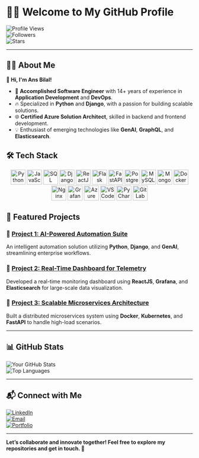 # 👨‍💻 Welcome to My GitHub Profile  

![Profile Views](https://komarev.com/ghpvc/?username=YourGitHubUsername&label=Profile%20Views&color=0e75b6&style=flat)  
![Followers](https://img.shields.io/github/followers/YourGitHubUsername?style=social)  
![Stars](https://img.shields.io/github/stars/YourGitHubUsername?style=social)  

---

## 🧑‍💼 About Me  
**👋 Hi, I'm Ans Bilal!**  
- 🚀 **Accomplished Software Engineer** with 14+ years of experience in **Application Development** and **DevOps**.  
- 🔥 Specialized in **Python** and **Django**, with a passion for building scalable solutions.  
- 🌐 **Certified Azure Solution Architect**, skilled in backend and frontend development.  
- 💡 Enthusiast of emerging technologies like **GenAI**, **GraphQL**, and **Elasticsearch**.  

## 🛠️ Tech Stack  

<p align="center">
  <!-- Languages -->
  <img src="https://img.shields.io/badge/Python-3776AB?style=for-the-badge&logo=python&logoColor=white" alt="Python" height="40" />
  <img src="https://img.shields.io/badge/JavaScript-F7DF1E?style=for-the-badge&logo=javascript&logoColor=black" alt="JavaScript" height="40" />
  <img src="https://img.shields.io/badge/SQL-4479A1?style=for-the-badge&logo=postgresql&logoColor=white" alt="SQL" height="40" />
  
  <!-- Frameworks -->
  <img src="https://img.shields.io/badge/Django-092E20?style=for-the-badge&logo=django&logoColor=white" alt="Django" height="40" />
  <img src="https://img.shields.io/badge/React-20232A?style=for-the-badge&logo=react&logoColor=61DAFB" alt="ReactJS" height="40" />
  <img src="https://img.shields.io/badge/Flask-000000?style=for-the-badge&logo=flask&logoColor=white" alt="Flask" height="40" />
  <img src="https://img.shields.io/badge/FastAPI-009688?style=for-the-badge&logo=fastapi&logoColor=white" alt="FastAPI" height="40" />

  <!-- Databases -->
  <img src="https://img.shields.io/badge/PostgreSQL-336791?style=for-the-badge&logo=postgresql&logoColor=white" alt="PostgreSQL" height="40" />
  <img src="https://img.shields.io/badge/MySQL-4479A1?style=for-the-badge&logo=mysql&logoColor=white" alt="MySQL" height="40" />
  <img src="https://img.shields.io/badge/MongoDB-4EA94B?style=for-the-badge&logo=mongodb&logoColor=white" alt="MongoDB" height="40" />

  <!-- DevOps -->
  <img src="https://img.shields.io/badge/Docker-2496ED?style=for-the-badge&logo=docker&logoColor=white" alt="Docker" height="40" />
  <img src="https://img.shields.io/badge/Nginx-269539?style=for-the-badge&logo=nginx&logoColor=white" alt="Nginx" height="40" />
  <img src="https://img.shields.io/badge/Grafana-F46800?style=for-the-badge&logo=grafana&logoColor=white" alt="Grafana" height="40" />
  <img src="https://img.shields.io/badge/Azure-0078D4?style=for-the-badge&logo=microsoftazure&logoColor=white" alt="Azure" height="40" />
  
  <!-- Tools -->
  <img src="https://img.shields.io/badge/Visual%20Studio%20Code-007ACC?style=for-the-badge&logo=visualstudiocode&logoColor=white" alt="VS Code" height="40" />
  <img src="https://img.shields.io/badge/PyCharm-000000?style=for-the-badge&logo=pycharm&logoColor=white" alt="PyCharm" height="40" />
  <img src="https://img.shields.io/badge/GitLab-FC6D26?style=for-the-badge&logo=gitlab&logoColor=white" alt="GitLab" height="40" />
</p>


## 📂 Featured Projects  

### 🔗 [Project 1: AI-Powered Automation Suite](#)  
An intelligent automation solution utilizing **Python**, **Django**, and **GenAI**, streamlining enterprise workflows.  

### 🔗 [Project 2: Real-Time Dashboard for Telemetry](#)  
Developed a real-time monitoring dashboard using **ReactJS**, **Grafana**, and **Elasticsearch** for large-scale data visualization.  

### 🔗 [Project 3: Scalable Microservices Architecture](#)  
Built a distributed microservices system using **Docker**, **Kubernetes**, and **FastAPI** to handle high-load scenarios.  

---

## 📊 GitHub Stats  

![Your GitHub Stats](https://github-readme-stats.vercel.app/api?username=YourGitHubUsername&show_icons=true&theme=radical)  
![Top Languages](https://github-readme-stats.vercel.app/api/top-langs/?username=YourGitHubUsername&layout=compact&theme=radical)  

---

## 📬 Connect with Me  
[![LinkedIn](https://img.shields.io/badge/LinkedIn-0077B5?style=for-the-badge&logo=linkedin&logoColor=white)](https://linkedin.com/in/YourLinkedIn)  
[![Email](https://img.shields.io/badge/Email-D14836?style=for-the-badge&logo=gmail&logoColor=white)](mailto:youremail@example.com)  
[![Portfolio](https://img.shields.io/badge/Portfolio-000000?style=for-the-badge&logo=vercel&logoColor=white)](https://yourportfolio.com)  

---

**Let’s collaborate and innovate together! Feel free to explore my repositories and get in touch. 🚀**  
